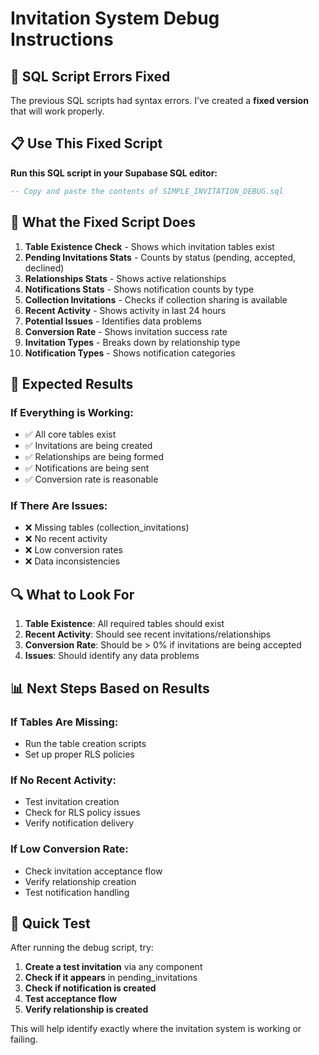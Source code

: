 # Invitation System Debug Instructions

## 🚨 **SQL Script Errors Fixed**

The previous SQL scripts had syntax errors. I've created a **fixed version** that will work properly.

## 📋 **Use This Fixed Script**

**Run this SQL script in your Supabase SQL editor:**

```sql
-- Copy and paste the contents of SIMPLE_INVITATION_DEBUG.sql
```

## 🔧 **What the Fixed Script Does**

1. **Table Existence Check** - Shows which invitation tables exist
2. **Pending Invitations Stats** - Counts by status (pending, accepted, declined)
3. **Relationships Stats** - Shows active relationships
4. **Notifications Stats** - Shows notification counts by type
5. **Collection Invitations** - Checks if collection sharing is available
6. **Recent Activity** - Shows activity in last 24 hours
7. **Potential Issues** - Identifies data problems
8. **Conversion Rate** - Shows invitation success rate
9. **Invitation Types** - Breaks down by relationship type
10. **Notification Types** - Shows notification categories

## 🎯 **Expected Results**

### **If Everything is Working:**
- ✅ All core tables exist
- ✅ Invitations are being created
- ✅ Relationships are being formed
- ✅ Notifications are being sent
- ✅ Conversion rate is reasonable

### **If There Are Issues:**
- ❌ Missing tables (collection_invitations)
- ❌ No recent activity
- ❌ Low conversion rates
- ❌ Data inconsistencies

## 🔍 **What to Look For**

1. **Table Existence**: All required tables should exist
2. **Recent Activity**: Should see recent invitations/relationships
3. **Conversion Rate**: Should be > 0% if invitations are being accepted
4. **Issues**: Should identify any data problems

## 📊 **Next Steps Based on Results**

### **If Tables Are Missing:**
- Run the table creation scripts
- Set up proper RLS policies

### **If No Recent Activity:**
- Test invitation creation
- Check for RLS policy issues
- Verify notification delivery

### **If Low Conversion Rate:**
- Check invitation acceptance flow
- Verify relationship creation
- Test notification handling

## 🎯 **Quick Test**

After running the debug script, try:

1. **Create a test invitation** via any component
2. **Check if it appears** in pending_invitations
3. **Check if notification is created**
4. **Test acceptance flow**
5. **Verify relationship is created**

This will help identify exactly where the invitation system is working or failing.
